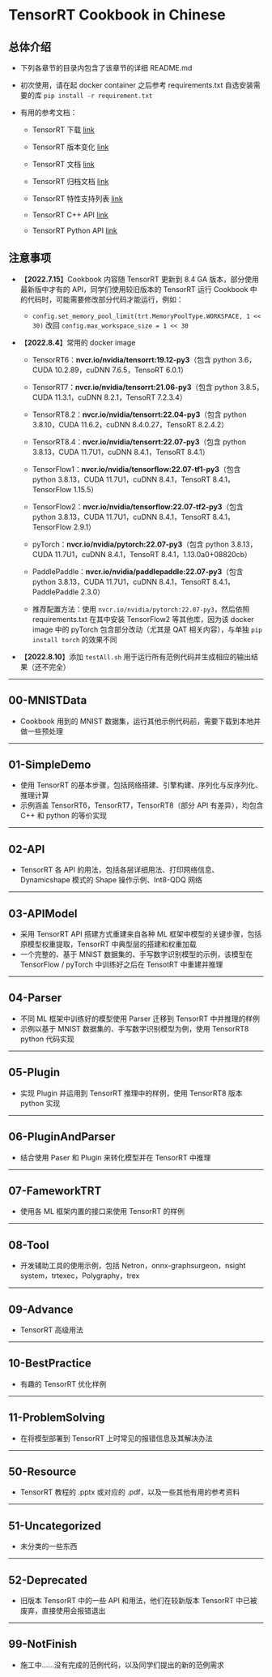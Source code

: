 # TensorRT Cookbook in Chinese

## 总体介绍

+ 下列各章节的目录内包含了该章节的详细 README.md

+ 初次使用，请在起 docker container 之后参考 requirements.txt 自选安装需要的库 `pip install -r requirement.txt`

+ 有用的参考文档：

  + TensorRT 下载 [link](https://developer.nvidia.com/nvidia-tensorrt-download)

  + TensorRT 版本变化 [link](https://docs.nvidia.com/deeplearning/tensorrt/release-notes/index.html)

  + TensorRT 文档 [link](https://docs.nvidia.com/deeplearning/tensorrt/developer-guide/index.html)

  + TensorRT 归档文档 [link](https://docs.nvidia.com/deeplearning/tensorrt/archives/index.html)

  + TensorRT 特性支持列表 [link](https://docs.nvidia.com/deeplearning/tensorrt/support-matrix/index.html)

  + TensorRT C++ API [link](https://docs.nvidia.com/deeplearning/tensorrt/api/c_api)

  + TensorRT Python API [link](https://docs.nvidia.com/deeplearning/tensorrt/api/python_api/)

## 注意事项

+ 【**2022.7.15**】Cookbook 内容随 TensorRT 更新到 8.4 GA 版本，部分使用最新版中才有的 API，同学们使用较旧版本的 TensorRT 运行 Cookbook 中的代码时，可能需要修改部分代码才能运行，例如：
  + `config.set_memory_pool_limit(trt.MemoryPoolType.WORKSPACE, 1 << 30)` 改回 `config.max_workspace_size = 1 << 30`

+ 【**2022.8.4**】常用的 docker image
  + TensorRT6：**nvcr.io/nvidia/tensorrt:19.12-py3**（包含 python 3.6，CUDA 10.2.89，cuDNN 7.6.5，TensoRT 6.0.1）
  + TensorRT7：**nvcr.io/nvidia/tensorrt:21.06-py3**（包含 python 3.8.5，CUDA 11.3.1，cuDNN 8.2.1，TensoRT 7.2.3.4）
  + TensorRT8.2：**nvcr.io/nvidia/tensorrt:22.04-py3**（包含 python 3.8.10，CUDA 11.6.2，cuDNN 8.4.0.27，TensoRT 8.2.4.2）
  + TensorRT8.4：**nvcr.io/nvidia/tensorrt:22.07-py3**（包含 python 3.8.13，CUDA 11.7U1，cuDNN 8.4.1，TensoRT 8.4.1）
  + TensorFlow1：**nvcr.io/nvidia/tensorflow:22.07-tf1-py3**（包含 python 3.8.13，CUDA 11.7U1，cuDNN 8.4.1，TensoRT 8.4.1，TensorFlow 1.15.5）
  + TensorFlow2：**nvcr.io/nvidia/tensorflow:22.07-tf2-py3**（包含 python 3.8.13，CUDA 11.7U1，cuDNN 8.4.1，TensoRT 8.4.1，TensorFlow 2.9.1）
  + pyTorch：**nvcr.io/nvidia/pytorch:22.07-py3**（包含 python 3.8.13，CUDA 11.7U1，cuDNN 8.4.1，TensoRT 8.4.1，1.13.0a0+08820cb）
  + PaddlePaddle：**nvcr.io/nvidia/paddlepaddle:22.07-py3**（包含 python 3.8.13，CUDA 11.7U1，cuDNN 8.4.1，TensoRT 8.4.1，PaddlePaddle 2.3.0）

  + 推荐配置方法：使用 ```nvcr.io/nvidia/pytorch:22.07-py3```，然后依照 requirements.txt 在其中安装 TensorFlow2 等其他库，因为该 docker image 中的 pyTorch 包含部分改动（尤其是 QAT 相关内容），与单独 ```pip install torch``` 的效果不同

+ 【**2022.8.10**】添加 ```testAll.sh``` 用于运行所有范例代码并生成相应的输出结果（还不完全）

---

## 00-MNISTData

+ Cookbook 用到的 MNIST 数据集，运行其他示例代码前，需要下载到本地并做一些预处理

---

## 01-SimpleDemo

+ 使用 TensorRT 的基本步骤，包括网络搭建、引擎构建、序列化与反序列化、推理计算
+ 示例涵盖 TensorRT6，TensorRT7，TensorRT8（部分 API 有差异），均包含 C++ 和 python 的等价实现

---

## 02-API

+ TensorRT 各 API 的用法，包括各层详细用法、打印网络信息、Dynamicshape 模式的 Shape 操作示例、Int8-QDQ 网络

---

## 03-APIModel

+ 采用 TensorRT API 搭建方式重建来自各种 ML 框架中模型的关键步骤，包括原模型权重提取，TensorRT 中典型层的搭建和权重加载
+ 一个完整的、基于 MNIST 数据集的、手写数字识别模型的示例，该模型在 TensorFlow / pyTorch 中训练好之后在 TensotRT 中重建并推理

---

## 04-Parser

+ 不同 ML 框架中训练好的模型使用 Parser 迁移到 TensorRT 中并推理的样例
+ 示例以基于 MNIST 数据集的、手写数字识别模型为例，使用 TensorRT8 python 代码实现

---

## 05-Plugin

+ 实现 Plugin 并运用到 TensorRT 推理中的样例，使用 TensorRT8 版本 python 实现

---

## 06-PluginAndParser

+ 结合使用 Paser 和 Plugin 来转化模型并在 TensorRT 中推理

---

## 07-FameworkTRT

+ 使用各 ML 框架内置的接口来使用 TensorRT 的样例

---

## 08-Tool

+ 开发辅助工具的使用示例，包括 Netron，onnx-graphsurgeon，nsight system，trtexec，Polygraphy，trex

---

## 09-Advance

+ TensorRT 高级用法

---

## 10-BestPractice

+ 有趣的 TensorRT 优化样例

---

## 11-ProblemSolving

+ 在将模型部署到 TensorRT 上时常见的报错信息及其解决办法

---

## 50-Resource

+ TensorRT 教程的 .pptx 或对应的 .pdf，以及一些其他有用的参考资料

---

## 51-Uncategorized

+ 未分类的一些东西

---

## 52-Deprecated

+ 旧版本 TensorRT 中的一些 API 和用法，他们在较新版本 TensorRT 中已被废弃，直接使用会报错退出

---

## 99-NotFinish

+ 施工中……没有完成的范例代码，以及同学们提出的新的范例需求
